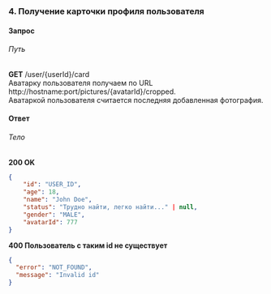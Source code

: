 ### 4. Получение карточки профиля пользователя
#### Запрос
###### Путь
**GET** /user/{userId}/card<br>
Аватарку пользователя получаем по URL http://hostname:port/pictures/{avatarId}/cropped.<br>
Аватаркой пользователя считается последняя добавленная фотография.<br>
#### Ответ
###### Тело
**200 OK**
```json
{
	"id": "USER_ID",
	"age": 18,
	"name": "John Doe",
	"status": "Трудно найти, легко найти..." | null,
	"gender": "MALE",
    "avatarId": 777
}
```
**400 Пользователь с таким id не существует**
```json
{
  "error": "NOT_FOUND",
  "message": "Invalid id"
}
```